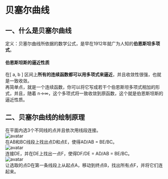 # 贝塞尔曲线

## 一、什么是贝塞尔曲线

定义：贝塞尔曲线所依据的数学公式，是早在1912年就广为人知的**伯恩斯坦多项式**。

#### 伯恩斯坦斯的逼近性质
在[ a, b ] 区间上**所有的连续函数都可以用多项式来逼近**，并且收敛性很强，也就是一致收敛。  
再简单点，就是一个连续函数，你可以将它写成若干个伯恩斯坦多项式相加的形式，并且，随着 n→∞，这个多项式将一致收敛到原函数，这个就是伯恩斯坦斯的逼近性质。

## 二、贝塞尔曲线的绘制原理

在平面内选3个不同线的点并且依次用线段连接。  
![avatar](https://github.com/knowtheroot/KnowTheRoot_iOS/blob/master/Resources/Imgs/BezierPath01.png)  
在AB和BC线段上找出点D和点E，使得AD/AB = BE/BC。  
![avatar](https://github.com/knowtheroot/KnowTheRoot_iOS/blob/master/Resources/Imgs/BezierPath02.png)  
连接DE，并在DE上找出一点F，使得DF/DE = AD/AB = BE/BC。  
![avatar](https://github.com/knowtheroot/KnowTheRoot_iOS/blob/master/Resources/Imgs/BezierPath03.png)  
让选取的点D在第一条线段上从起点A，移动到终点B，找出所有点F，并将它们连起来。
